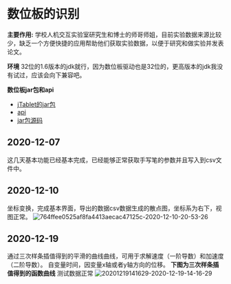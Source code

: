 # 数位板的识别
**主要作用:**
    学校人机交互实验室研究生和博士的师哥师姐，目前实验数据来源比较少，缺乏一个方便快捷的应用帮助他们获取实验数据，以便于研究和做实验并发表论文。

**环境**
    32位的1.6版本的jdk就行，因为数位板驱动也是32位的，更高版本的jdk我没有试过，应该会向下兼容吧。

**数位板jar包和api**
- [jTablet的jar包](http://jtablet.cellosoft.com/develop.html)
- [api](http://jtablet.cellosoft.com/jtablet2/docs/api/index.html)
- [jar包源码](https://github.com/marcello3d/jtablet)

## 2020-12-07
这几天基本功能已经基本完成，已经能够正常获取手写笔的参数并且写入到csv文件中。
## 2020-12-10
坐标变换，完成基本界面，导出的数据csv数据生成的散点图，坐标系为右下，视图正常。
![764ffee0525af8fa4413aecac47125c-2020-12-10-20-53-26](https://picgo-1259138584.cos.ap-beijing.myqcloud.com/Markdown/764ffee0525af8fa4413aecac47125c-2020-12-10-20-53-26.png)
## 2020-12-19
通过三次样条插值得到的平滑的曲线曲线，可用于求解速度（一阶导数）和加速度（二阶导数）。
自变量时间，因变量x轴或者y轴方向的位移。
**下图为三次样条插值得到的函数曲线** 测试数据正常
![20201219141629-2020-12-19-14-16-29](https://picgo-1259138584.cos.ap-beijing.myqcloud.com/Markdown/20201219141629-2020-12-19-14-16-29.png)

